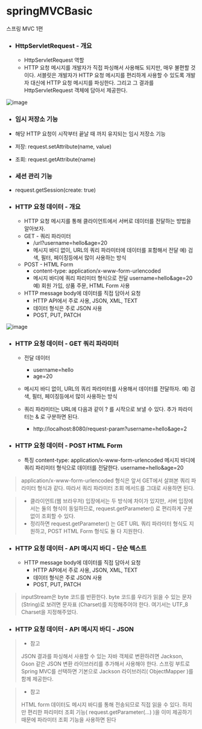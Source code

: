 # springMVCBasic
스프링 MVC 1편

* ### HttpServletRequest - 개요
  - HttpServletRequest 역할
  - HTTP 요청 메시지를 개발자가 직접 파싱해서 사용해도 되지만, 매우 불편할 것이다. 서블릿은 개발자가
    HTTP 요청 메시지를 편리하게 사용할 수 있도록 개발자 대신에 HTTP 요청 메시지를 파싱한다. 그리고 그
    결과를 HttpServletRequest 객체에 담아서 제공한다.

![image](https://user-images.githubusercontent.com/60100532/173553172-33efbaac-da75-4ec6-96ed-70a3d07ceb12.png)

  - ### 임시 저장소 기능
  - 해당 HTTP 요청이 시작부터 끝날 때 까지 유지되는 임시 저장소 기능
  - 저장: request.setAttribute(name, value)
  - 조회: request.getAttribute(name)

  - ### 세션 관리 기능
  - request.getSession(create: true)

* ### HTTP 요청 데이터 - 개요
  - HTTP 요청 메시지를 통해 클라이언트에서 서버로 데이터를 전달하는 방법을 알아보자.
  - GET - 쿼리 파라미터
    - /url?username=hello&age=20
    - 메시지 바디 없이, URL의 쿼리 파라미터에 데이터를 포함해서 전달 예) 검색, 필터, 페이징등에서 많이 사용하는 방식
  - POST - HTML Form
    - content-type: application/x-www-form-urlencoded
    - 메시지 바디에 쿼리 파리미터 형식으로 전달 username=hello&age=20 예) 회원 가입, 상품 주문, HTML Form 사용
  - HTTP message body에 데이터를 직접 담아서 요청
    - HTTP API에서 주로 사용, JSON, XML, TEXT
    - 데이터 형식은 주로 JSON 사용
    - POST, PUT, PATCH

![image](https://user-images.githubusercontent.com/60100532/173557970-81709bc2-a6b4-4f01-8131-edc592b70521.png)


* ### HTTP 요청 데이터 - GET 쿼리 파라미터

  * 전달 데이터
    - username=hello
    - age=20
  * 메시지 바디 없이, URL의 쿼리 파라미터를 사용해서 데이터를 전달하자.
    예) 검색, 필터, 페이징등에서 많이 사용하는 방식
    
  * 쿼리 파라미터는 URL에 다음과 같이 ? 를 시작으로 보낼 수 있다. 추가 파라미터는 & 로 구분하면 된다.
    - http://localhost:8080/request-param?username=hello&age=2

* ### HTTP 요청 데이터 - POST HTML Form
  * 특징
    content-type: application/x-www-form-urlencoded
    메시지 바디에 쿼리 파리미터 형식으로 데이터를 전달한다. username=hello&age=20

> application/x-www-form-urlencoded 형식은 앞서 GET에서 살펴본 쿼리 파라미터 형식과 같다.
따라서 쿼리 파라미터 조회 메서드를 그대로 사용하면 된다.

> - 클라이언트(웹 브라우저) 입장에서는 두 방식에 차이가 있지만, 서버 입장에서는 둘의 형식이 동일하므로,
request.getParameter() 로 편리하게 구분없이 조회할 수 있다.
> - 정리하면 request.getParameter() 는 GET URL 쿼리 파라미터 형식도 지원하고, POST HTML Form
형식도 둘 다 지원한다.
>

* ### HTTP 요청 데이터 - API 메시지 바디 - 단순 텍스트
  - HTTP message body에 데이터를 직접 담아서 요청
    - HTTP API에서 주로 사용, JSON, XML, TEXT
    - 데이터 형식은 주로 JSON 사용
    - POST, PUT, PATCH

> inputStream은 byte 코드를 반환한다. byte 코드를 우리가 읽을 수 있는 문자(String)로 보려면 문자표
(Charset)를 지정해주어야 한다. 여기서는 UTF_8 Charset을 지정해주었다.
>

* ### HTTP 요청 데이터 - API 메시지 바디 - JSON 

> * 참고
> 
> JSON 결과를 파싱해서 사용할 수 있는 자바 객체로 변환하려면 Jackson, Gson 같은 JSON 변환
라이브러리를 추가해서 사용해야 한다. 스프링 부트로 Spring MVC를 선택하면 기본으로 Jackson
라이브러리( ObjectMapper )를 함께 제공한다.


> * 참고
> 
> HTML form 데이터도 메시지 바디를 통해 전송되므로 직접 읽을 수 있다. 하지만 편리한 파리미터 조회
기능( request.getParameter(...) )을 이미 제공하기 때문에 파라미터 조회 기능을 사용하면 된다